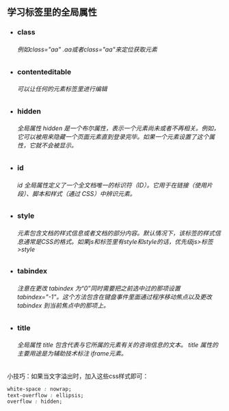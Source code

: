 ## 学习标签里的全局属性
* <h3>class<h6> 例如class="aa" .aa或者class="aa"来定位获取元素
* <h3>contenteditable<h6> 可以让任何的元素标签里进行编辑
* <h3>hidden<h6> 全局属性 hidden 是一个布尔属性，表示一个元素尚未或者不再相关。例如，它可以被用来隐藏一个页面元素直到登录完毕。如果一个元素设置了这个属性，它就不会被显示。
* <h3>id<h6> id 全局属性定义了一个全文档唯一的标识符（ID）。它用于在链接（使用片段）、脚本和样式（通过 CSS）中辨识元素。
*  <h3>style<h6>元素包含文档的样式信息或者文档的部分内容。默认情况下，该标签的样式信息通常是CSS的格式。如果js和标签里有style和style的话，优先级js>标签>style
*  <h3>tabindex<h6>注意在更改 tabindex 为“0”同时需要把之前选中过的那项设置tabindex="-1"。这个方法包含在键盘事件里面通过程序移动焦点以及更改 tabindex 到当前焦点中的那项上。
*  <h3>title<h6>全局属性 title 包含代表与它所属的元素有关的咨询信息的文本。 title 属性的主要用途是为辅助技术标注 iframe元素。
小技巧：如果当文字溢出时，加入这些css样式即可：
```css
white-space : nowrap;
text-overflow : ellipsis;
overflow : hidden;
```